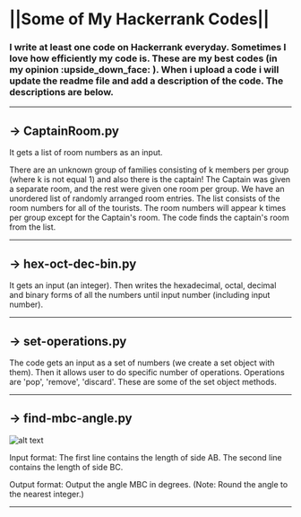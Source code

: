# ||**Some of My Hackerrank Codes**||

<h3> I write at least one code on Hackerrank everyday. Sometimes I love how efficiently my code is. These are my best codes (in my opinion :upside_down_face: ).
When i upload a code i will update the readme file and add a description of the code. The descriptions are below. </h3>

---------------------------------------------------------------------------------

## -> CaptainRoom.py

It gets a list of room numbers as an input.

There are an unknown group of families consisting of k members per group (where k is not equal 1) and also there is the captain! The Captain was given a separate room, and the rest were given one room per group. We have an unordered list of randomly arranged room entries. The list consists of the room numbers for all of the tourists. The room numbers will appear k times per group except for the Captain's room. The code finds the captain's room from the list.

---------------------------------------------------------------------------------

## -> hex-oct-dec-bin.py

It gets an input (an integer). Then writes the hexadecimal, octal, decimal and binary forms of all the numbers until input number (including input number).

---------------------------------------------------------------------------------

## -> set-operations.py

The code gets an input as a set of numbers (we create a set object with them). Then it allows user to do specific number of operations. Operations are 'pop', 'remove', 'discard'. These are some of the set object methods.

---------------------------------------------------------------------------------

## -> find-mbc-angle.py

![alt text](https://s3.amazonaws.com/hr-challenge-images/9668/1440151155-10b2b748ee-rsz_1438840048-2cf71ed69d-findangle.png)

Input format: The first line contains the length of side AB. The second line contains the length of side BC.

Output format: Output the angle MBC in degrees. (Note: Round the angle to the nearest integer.)

---------------------------------------------------------------------------------
